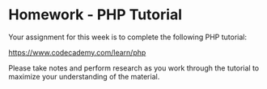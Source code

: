 # Homework - PHP Tutorial
Your assignment for this week is to complete the following PHP tutorial:  

https://www.codecademy.com/learn/php  

Please take notes and perform research as you work through the tutorial to maximize your understanding of the material.  
